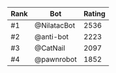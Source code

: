 Rank|Bot|Rating
---|---|---
#1|@NilatacBot|2536
#2|@anti-bot|2223
#3|@CatNail|2097
#4|@pawnrobot|1852
